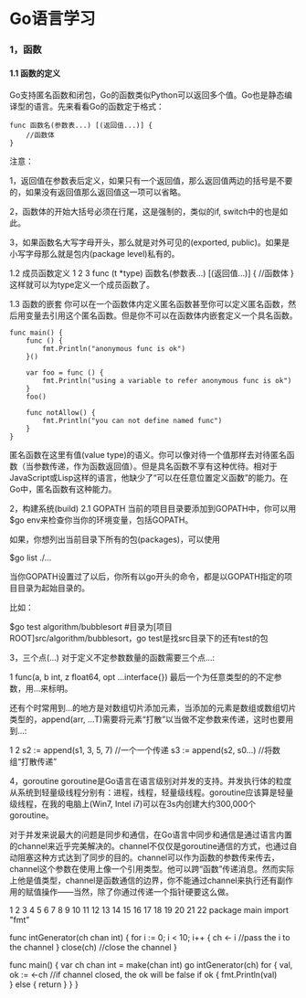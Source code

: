 Go语言学习
======

### 1，函数

#### 1.1 函数的定义
Go支持匿名函数和闭包，Go的函数类似Python可以返回多个值。Go也是静态编译型的语言。先来看看Go的函数定于格式：

```golang
func 函数名(参数表...) [(返回值...)] {
    //函数体
}
```

注意：

1，返回值在参数表后定义，如果只有一个返回值，那么返回值两边的括号是不要的，如果没有返回值那么返回值这一项可以省略。

2，函数体的开始大括号必须在行尾，这是强制的，类似的if, switch中的也是如此。

3，如果函数名大写字母开头，那么就是对外可见的(exported, public)。如果是小写字母那么就是包内(package level)私有的。

1.2 成员函数定义
1
2
3
func (t *type) 函数名(参数表...) [(返回值...)] {
    //函数体
}
这样就可以为type定义一个成员函数了。

1.3 函数的嵌套
你可以在一个函数体内定义匿名函数甚至你可以定义匿名函数，然后用变量去引用这个匿名函数。但是你不可以在函数体内嵌套定义一个具名函数。

```text
func main() {
    func () {
        fmt.Println("anonymous func is ok")
    }()
 
    var foo = func () {
        fmt.Println("using a variable to refer anonymous func is ok")
    }
    foo()
 
    func notAllow() {
        fmt.Println("you can not define named func")
    }
}
```

匿名函数在这里有值(value type)的语义。你可以像对待一个值那样去对待匿名函数（当参数传递，作为函数返回值）。但是具名函数不享有这种优待。相对于JavaScript或Lisp这样的语言，他缺少了“可以在任意位置定义函数”的能力。在Go中，匿名函数有这种能力。

2，构建系统(build)
2.1 GOPATH
当前的项目目录要添加到GOPATH中，你可以用$go env来检查你当你的环境变量，包括GOPATH。

如果，你想列出当前目录下所有的包(packages)，可以使用

$go list ./…

当你GOPATH设置过了以后，你所有以go开头的命令，都是以GOPATH指定的项目目录为起始目录的。

比如：

$go test algorithm/bubblesort   #目录为[项目ROOT]src/algorithm/bubblesort，go test是找src目录下的还有test的包

 

3，三个点(…)
对于定义不定参数数量的函数需要三个点…:

1
func(a, b int, z float64, opt ...interface{})
最后一个为任意类型的的不定参数，用…来标明。

还有个时常用到…的地方是对数组切片添加元素，当添加的元素是数组或数组切片类型的，append(arr, …T)需要将元素“打散”以当做不定参数来传递，这时也要用到…:

1
2
s2 := append(s1, 3, 5, 7)  //一个一个传递
s3 := append(s2, s0...)    //将数组“打散传递”
 

4，goroutine
goroutine是Go语言在语言级别对并发的支持。并发执行体的粒度从系统到轻量级线程分别有：进程，线程，轻量级线程。goroutine应该算是轻量级线程，在我的电脑上(Win7, Intel i7)可以在3s内创建大约300,000个goroutine。

对于并发来说最大的问题是同步和通信，在Go语言中同步和通信是通过语言内置的channel来近乎完美解决的。channel不仅仅是goroutine通信的方式，也通过自动阻塞这种方式达到了同步的目的。channel可以作为函数的参数传来传去，channel这个参数在使用上像一个引用类型。他可以跨“函数”传递消息。然而实际上他是值类型，channel是函数通信的边界，你不能通过channel来执行还有副作用的赋值操作——当然，除了你通过传递一个指针硬要这么做。

1
2
3
4
5
6
7
8
9
10
11
12
13
14
15
16
17
18
19
20
21
22
package main 
import "fmt"
 
func intGenerator(ch chan int) {
    for i := 0; i < 10; i++ {
        ch <- i    //pass the i to the channel
    }
    close(ch)  //close the channel
}
 
func main() {
    var ch chan int = make(chan int)
    go intGenerator(ch)
    for {
        val, ok := <-ch  //if channel closed, the ok will be false
        if ok {
            fmt.Println(val)  
        } else {
            return
        }
    }
}
